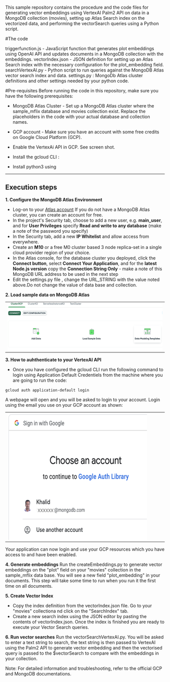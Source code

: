 
This sample repository contains the procedure and the code files for generating vector embeddings using VertexAI Palm2 API on data in a MongoDB collection (movies), setting up Atlas Search index on the vectorized data, and performing the vectorSearch queries using a Python script.

#The code

triggerfunction.js - JavaScript function that generates plot embeddings using OpenAI API and updates documents in a MongoDB collection with the embeddings.
vectorIndex.json - JSON definition for setting up an Atlas Search index with the necessary configuration for the plot_embedding field.
searchVertexAI.py - Python script to run queries against the MongoDB Atlas vector search index and data.
settings.py : MongoDb Atlas cluster definitions and other settings needed by your python code. 

#Pre-requisites
Before running the code in this repository, make sure you have the following prerequisites:

* MongoDB Atlas Cluster - Set up a MongoDB Atlas cluster where the sample_mflix database and movies collection exist. Replace the placeholders in the code with your actual database and collection names.

* GCP account - Make sure you have an account with some free credits on Google Cloud Platform (GCP).

* Enable the VertexAi API in GCP. See screen shot.

* Install the gcloud CLI : 

* Install python3 using


---
## Execution steps

__1. Configure the MongoDB Atlas Environment__
* Log-on to your [Atlas account](http://cloud.mongodb.com) If you do not have a MongoDB Atlas cluster, you can create an account for free.
* In the project's Security tab, choose to add a new user, e.g. __main_user__, and for __User Privileges__ specify __Read and write to any database__ (make a note of the password you specify)
* In the Security tab, add a new __IP Whitelist__ and allow access from everywhere.
* Create an __M10__ or a free M0 cluster based 3 node replica-set in a single cloud provider region of your choice.
* In the Atlas console, for the database cluster you deployed, click the __Connect button__, select __Connect Your Application__, and for the __latest Node.js version__ copy the __Connection String Only__ - make a note of this MongoDB URL address to be used in the next step
* Edit the settings.py file , change the URL_STRING with the value noted above.Do not change the value of data base and collection.

__2. Load sample data on MongoDB Atlas__

<table><tr><td><img src='/images/load.png' alt=“” height="150" width="fit"></td></tr></table>

__3. How to auhthenticate to your VertexAI API__
* Once you have configured the gcloud CLI run the following command to login using Application Default Credentiels from the machine where you are going to run the code:
```
gcloud auth application-default login
```
A webpage will open and you will be asked to login to your account. Login using the email you use on your GCP account as shown:

<table><tr><td><img src='/images/gcloudlogin.png' alt=“” height="400" width="90%"></td></tr></table>
Your application can now login and use your GCP resources which you have access to and have been enabled.

__4. Generate embeddings__
Run the createEmbeddings.py to generate vector embeddings on the "plot" field on your "movies" collection in the sample_mflix data base.
You will see a new field "plot_embedding" in your documents.
This step will take some time to run when you run it the first time on all documents.

__5. Create Vector Index__
* Copy the index definition from the vectorIndex.json file. Go to your "movies" collectiona nd click on the "SearchIndex" tab.
* Create a new search index using the JSON editor by pasting the contents of vectorIndex.json.
Once the index is finished you are ready to execute your Vector Search queries.

__6. Run vector searches__
Run the vectorSearchVertexAI.py. You will be asked to enter a text string to search, the text string is then passed to VertexAI using the Palm2 API to generate vector embedding and then the vectorised query is passed to the $vectorSearch to compare with the embeddings in your collection.

Note: For detailed information and troubleshooting, refer to the official GCP and MongoDB documentations.
